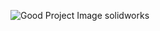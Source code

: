 ![Good Project Image solidworks](https://github.com/BradTennant/Shiny-Wheel/assets/102057926/33743a7b-755e-40df-b248-7b2f9b597a0d)
